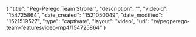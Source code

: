 {
    "title": "Peg-Perego Team Stroller",
    "description": "",
    "videoid": "154725864",
    "date_created": "1521050049",
    "date_modified": "1521519527",
    "type": "captivate",
    "layout": "video",
    "url": "\/v\/pegperego-team-featuresvideo-mp4\/154725864"
}